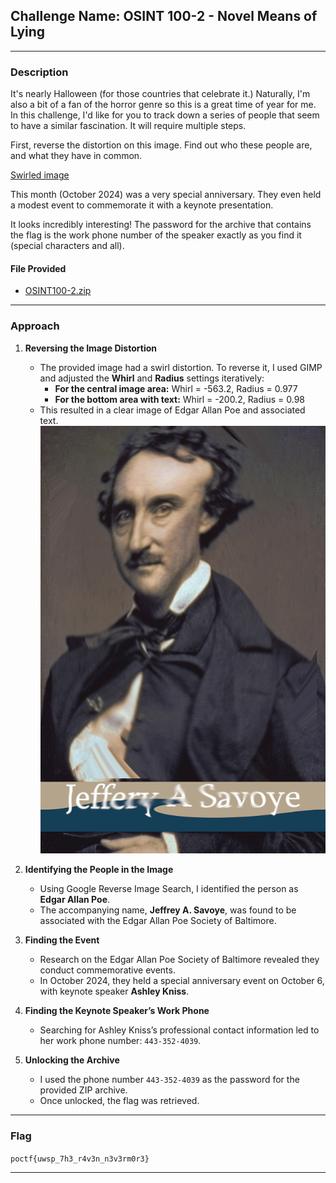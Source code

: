 ## **Challenge Name: OSINT 100-2 - Novel Means of Lying**

---

### **Description**

It's nearly Halloween (for those countries that celebrate it.) Naturally, I'm also a bit of a fan of the horror genre so this is a great time of year for me. In this challenge, I'd like for you to track down a series of people that seem to have a similar fascination. It will require multiple steps.

First, reverse the distortion on this image. Find out who these people are, and what they have in common.

[Swirled image](Resources/OSINT100-2.png)

This month (October 2024) was a very special anniversary. They even held a modest event to commemorate it with a keynote presentation.

It looks incredibly interesting! The password for the archive that contains the flag is the work phone number of the speaker exactly as you find it (special characters and all).

#### **File Provided**  
- [OSINT100-2.zip](Resources/OSINT100-2.zip)

---

### **Approach**

1. **Reversing the Image Distortion**  
   - The provided image had a swirl distortion. To reverse it, I used GIMP and adjusted the **Whirl** and **Radius** settings iteratively:
     - **For the central image area:** Whirl = -563.2, Radius = 0.977
     - **For the bottom area with text:** Whirl = -200.2, Radius = 0.98  
   - This resulted in a clear image of Edgar Allan Poe and associated text.
   ![Edgar Allan Poe](Resources/OSINT100-2_solved.png)

2. **Identifying the People in the Image**  
   - Using Google Reverse Image Search, I identified the person as **Edgar Allan Poe**.  
   - The accompanying name, **Jeffrey A. Savoye**, was found to be associated with the Edgar Allan Poe Society of Baltimore.  

3. **Finding the Event**  
   - Research on the Edgar Allan Poe Society of Baltimore revealed they conduct commemorative events.  
   - In October 2024, they held a special anniversary event on October 6, with keynote speaker **Ashley Kniss**.

4. **Finding the Keynote Speaker’s Work Phone**  
   - Searching for Ashley Kniss’s professional contact information led to her work phone number: `443-352-4039`.

5. **Unlocking the Archive**  
   - I used the phone number `443-352-4039` as the password for the provided ZIP archive.  
   - Once unlocked, the flag was retrieved.

---

### **Flag**

`poctf{uwsp_7h3_r4v3n_n3v3rm0r3}`

---